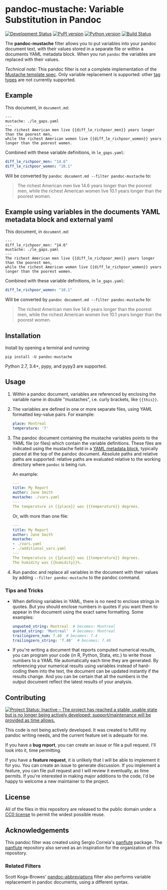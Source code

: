 # pandoc-mustache: Variable Substitution in Pandoc

[![Development Status](https://img.shields.io/pypi/status/pandoc-mustache.svg)](https://pypi.python.org/pypi/pandoc-mustache/)
[![PyPI version](https://img.shields.io/pypi/v/pandoc-mustache.svg)](https://pypi.python.org/pypi/pandoc-mustache/)
[![Python version](https://img.shields.io/pypi/pyversions/pandoc-mustache.svg)](https://pypi.python.org/pypi/pandoc-mustache/)
[![Build Status](https://travis-ci.org/michaelstepner/pandoc-mustache.svg?branch=master)](https://travis-ci.org/michaelstepner/pandoc-mustache)

The **pandoc-mustache** filter allows you to put variables into your pandoc document text, with their values stored in a separate file or within a documents YAML metadata block. When you run `pandoc` the variables are replaced with their values.

*Technical note:* This pandoc filter is not a complete implementation of the [Mustache template spec](https://mustache.github.io/). Only variable replacement is supported: other [tag types](https://mustache.github.io/mustache.5.html#TAG-TYPES) are not currently supported.

## Example

This document, in `document.md`:

```
---
mustache: ./le_gaps.yaml
---
The richest American men live {{diff_le_richpoor_men}} years longer than the poorest men,
while the richest American women live {{diff_le_richpoor_women}} years longer than the poorest women.
```

Combined with these variable definitions, in `le_gaps.yaml`:

```yaml
diff_le_richpoor_men: "14.6"
diff_le_richpoor_women: "10.1"
```

Will be converted by `pandoc document.md --filter pandoc-mustache` to:

> The richest American men live 14.6 years longer than the poorest men, while the richest American women live 10.1 years longer than the poorest women.

## Example using variables in the documents YAML metadata block and external yaml

This document, in `document.md`:

```
---
diff_le_richpoor_men: "14.6"
mustache: ./le_gaps.yaml
---
The richest American men live {{diff_le_richpoor_men}} years longer than the poorest men,
while the richest American women live {{diff_le_richpoor_women}} years longer than the poorest women.
```

Combined with these variable definitions, in `le_gaps.yaml`:

```yaml
diff_le_richpoor_women: "10.1"
```

Will be converted by `pandoc document.md --filter pandoc-mustache` to:

> The richest American men live 14.6 years longer than the poorest men, while the richest American women live 10.1 years longer than the poorest women.

## Installation

Install by opening a terminal and running:

```
pip install -U pandoc-mustache
```

Python 2.7, 3.4+, pypy, and pypy3 are supported.

## Usage

1. Within a pandoc document, variables are referenced by enclosing the variable name in double "mustaches", i.e. curly brackets, like `{{this}}`.

2. The variables are defined in one or more separate files, using YAML formatted key-value pairs. For example:

	```yaml
	place: Montreal
	temperature: '7'
	```

3. The pandoc document containing the mustache variables points to the YAML file (or files) which contain the variable definitions. These files are indicated using the mustache field in a [YAML metadata block](https://pandoc.org/MANUAL.html#metadata-blocks), typically placed at the top of the pandoc document. Absolute paths and relative paths are supported: relative paths are evaluated relative to the working directory where `pandoc` is being run.

    An example:

	```yaml
	---
	title: My Report
	author: Jane Smith
	mustache: ./vars.yaml
	---
	The temperature in {{place}} was {{temperature}} degrees.
	```

	Or, with more than one file:

	```yaml
	---
	title: My Report
	author: Jane Smith
	mustache:
	- ./vars.yaml
	- ./additional_vars.yaml
	---
	The temperature in {{place}} was {{temperature}} degrees.
	The humidity was {{humidity}}%.
	```

4. Run pandoc and replace all variables in the document with their values by adding `--filter pandoc-mustache` to the pandoc command.

### Tips and Tricks

* When defining variables in YAML, there is no need to enclose strings in quotes. But you should enclose numbers in quotes if you want them to appear in the document using the exact same formatting. Some examples:

	```yaml
	unquoted_string: Montreal  # becomes: Montreal
	quoted_string: 'Montreal'  # becomes: Montreal
	trailingzero_num: 7.40  # becomes: 7.4
	trailingzero_string: '7.40'  # becomes: 7.40
	```

* If you're writing a document that reports computed numerical results, you can program your code (in R, Python, Stata, etc.) to write those numbers to a YAML file automatically each time they are generated. By referencing your numerical results using variables instead of hard-coding them into the text, the document can be updated instantly if the results change. And you can be certain that all the numbers in the output document reflect the latest results of your analysis.

## Contributing

[![Project Status: Inactive – The project has reached a stable, usable state but is no longer being actively developed; support/maintenance will be provided as time allows.](http://www.repostatus.org/badges/latest/inactive.svg)](http://www.repostatus.org/#inactive)

This code is not being actively developed. It was created to fulfill my pandoc writing needs, and the current feature set is adequate for me.

If you have a **bug report**, you can create an issue or file a pull request. I'll look into it, time permitting.

If you have a **feature request**, it is unlikely that I will be able to implement it for you. You can create an issue to generate discussion. If you implement a feature, you can file pull request and I will review it eventually, as time permits. If you're interested in making major additions to the code, I'd be happy to welcome a new maintainer to the project.

## License

All of the files in this repository are released to the public domain under a [CC0 license](https://creativecommons.org/publicdomain/zero/1.0/) to permit the widest possible reuse.

## Acknowledgements

This pandoc filter was created using Sergio Correia's [panflute](https://github.com/sergiocorreia/panflute) package. The [panflute](https://github.com/sergiocorreia/panflute) repository also served as an inspiration for the organization of this repository.

### Related Filters

Scott Koga-Browes' [pandoc-abbreviations](https://github.com/scokobro/pandoc-abbreviations) filter also performs variable replacement in pandoc documents, using a different syntax.
